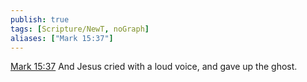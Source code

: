```yaml
---
publish: true
tags: [Scripture/NewT, noGraph]
aliases: ["Mark 15:37"]
---
```

[Mark 15:37](https://churchofjesuschrist.org/study/scriptures/nt/mark/15?lang=eng&id=p37#p37) And Jesus cried with a loud voice, and gave up the ghost.
